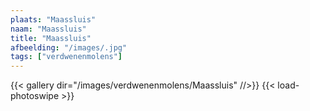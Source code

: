 ```yaml
---
plaats: "Maassluis"
naam: "Maassluis"
title: "Maassluis"
afbeelding: "/images/.jpg"
tags: ["verdwenenmolens"]
---
```


{{< gallery dir="/images/verdwenenmolens/Maassluis" //>}}
{{< load-photoswipe >}}